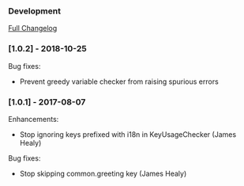 ### Development
[Full Changelog](https://github.com/conversation/i18n-hygiene/compare/v1.0.0...master)

### [1.0.2] - 2018-10-25

Bug fixes:

* Prevent greedy variable checker from raising spurious errors

### [1.0.1] - 2017-08-07

Enhancements:

* Stop ignoring keys prefixed with i18n in KeyUsageChecker (James Healy)

Bug fixes:

* Stop skipping common.greeting key (James Healy)
